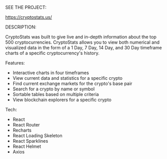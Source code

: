 SEE THE PROJECT:

https://cryptostats.us/

DESCRIPTION:

CryptoStats was built to give live and in-depth information about the top 500 cryptocurrencies. CryptoStats allows you to view both numerical and visualized data in the form of a 1 Day, 7 Day, 14 Day, and 30 Day timeframe charts of a specific cryptocurrency's history.

Features:

- Interactive charts in four timeframes
- View current data and statistics for a specific crypto
- Find current exchange markets for the crypto's base pair
- Search for a crypto by name or symbol
- Sortable tables based on multiple criteria
- View blockchain explorers for a specific crypto

Tech:

- React
- React Router
- Recharts
- React Loading Skeleton
- React Sparklines
- React Helmet
- Axios
